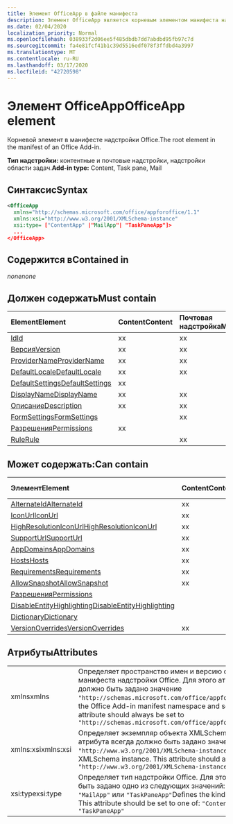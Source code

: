```yaml
---
title: Элемент OfficeApp в файле манифеста
description: Элемент OfficeApp является корневым элементом манифеста надстройки Office.
ms.date: 02/04/2020
localization_priority: Normal
ms.openlocfilehash: 038933f2d06ee5f485dbdb7dd7abdbd95fb97c7d
ms.sourcegitcommit: fa4e81fcf41b1c39d5516edf078f3ffdbd4a3997
ms.translationtype: MT
ms.contentlocale: ru-RU
ms.lasthandoff: 03/17/2020
ms.locfileid: "42720598"
---
```

# <a name="officeapp-element"></a><span data-ttu-id="dd566-103">Элемент OfficeApp</span><span class="sxs-lookup"><span data-stu-id="dd566-103">OfficeApp element</span></span>

<span data-ttu-id="dd566-104">Корневой элемент в манифесте надстройки Office.</span><span class="sxs-lookup"><span data-stu-id="dd566-104">The root element in the manifest of an Office Add-in.</span></span>

<span data-ttu-id="dd566-105">**Тип надстройки:** контентные и почтовые надстройки, надстройки области задач.</span><span class="sxs-lookup"><span data-stu-id="dd566-105">**Add-in type:** Content, Task pane, Mail</span></span>

## <a name="syntax"></a><span data-ttu-id="dd566-106">Синтаксис</span><span class="sxs-lookup"><span data-stu-id="dd566-106">Syntax</span></span>

```XML
<OfficeApp 
  xmlns="http://schemas.microsoft.com/office/appforoffice/1.1" 
  xmlns:xsi="http://www.w3.org/2001/XMLSchema-instance" 
  xsi:type= ["ContentApp" |"MailApp"| "TaskPaneApp"]>
  ...
</OfficeApp>
```

## <a name="contained-in"></a><span data-ttu-id="dd566-107">Содержится в</span><span class="sxs-lookup"><span data-stu-id="dd566-107">Contained in</span></span>

 <span data-ttu-id="dd566-108">_none_</span><span class="sxs-lookup"><span data-stu-id="dd566-108">_none_</span></span>

## <a name="must-contain"></a><span data-ttu-id="dd566-109">Должен содержать</span><span class="sxs-lookup"><span data-stu-id="dd566-109">Must contain</span></span>

|<span data-ttu-id="dd566-110">**Element**</span><span class="sxs-lookup"><span data-stu-id="dd566-110">**Element**</span></span>|<span data-ttu-id="dd566-111">**Content**</span><span class="sxs-lookup"><span data-stu-id="dd566-111">**Content**</span></span>|<span data-ttu-id="dd566-112">**Почтовая надстройка**</span><span class="sxs-lookup"><span data-stu-id="dd566-112">**Mail**</span></span>|<span data-ttu-id="dd566-113">**TaskPane**</span><span class="sxs-lookup"><span data-stu-id="dd566-113">**TaskPane**</span></span>|
|:-----|:-----|:-----|:-----|
|[<span data-ttu-id="dd566-114">Id</span><span class="sxs-lookup"><span data-stu-id="dd566-114">Id</span></span>](id.md)|<span data-ttu-id="dd566-115">x</span><span class="sxs-lookup"><span data-stu-id="dd566-115">x</span></span>|<span data-ttu-id="dd566-116">x</span><span class="sxs-lookup"><span data-stu-id="dd566-116">x</span></span>|<span data-ttu-id="dd566-117">x</span><span class="sxs-lookup"><span data-stu-id="dd566-117">x</span></span>|
|[<span data-ttu-id="dd566-118">Версия</span><span class="sxs-lookup"><span data-stu-id="dd566-118">Version</span></span>](version.md)|<span data-ttu-id="dd566-119">x</span><span class="sxs-lookup"><span data-stu-id="dd566-119">x</span></span>|<span data-ttu-id="dd566-120">x</span><span class="sxs-lookup"><span data-stu-id="dd566-120">x</span></span>|<span data-ttu-id="dd566-121">x</span><span class="sxs-lookup"><span data-stu-id="dd566-121">x</span></span>|
|[<span data-ttu-id="dd566-122">ProviderName</span><span class="sxs-lookup"><span data-stu-id="dd566-122">ProviderName</span></span>](providername.md)|<span data-ttu-id="dd566-123">x</span><span class="sxs-lookup"><span data-stu-id="dd566-123">x</span></span>|<span data-ttu-id="dd566-124">x</span><span class="sxs-lookup"><span data-stu-id="dd566-124">x</span></span>|<span data-ttu-id="dd566-125">x</span><span class="sxs-lookup"><span data-stu-id="dd566-125">x</span></span>|
|[<span data-ttu-id="dd566-126">DefaultLocale</span><span class="sxs-lookup"><span data-stu-id="dd566-126">DefaultLocale</span></span>](defaultlocale.md)|<span data-ttu-id="dd566-127">x</span><span class="sxs-lookup"><span data-stu-id="dd566-127">x</span></span>|<span data-ttu-id="dd566-128">x</span><span class="sxs-lookup"><span data-stu-id="dd566-128">x</span></span>|<span data-ttu-id="dd566-129">x</span><span class="sxs-lookup"><span data-stu-id="dd566-129">x</span></span>|
|[<span data-ttu-id="dd566-130">DefaultSettings</span><span class="sxs-lookup"><span data-stu-id="dd566-130">DefaultSettings</span></span>](defaultsettings.md)|<span data-ttu-id="dd566-131">x</span><span class="sxs-lookup"><span data-stu-id="dd566-131">x</span></span>||<span data-ttu-id="dd566-132">x</span><span class="sxs-lookup"><span data-stu-id="dd566-132">x</span></span>|
|[<span data-ttu-id="dd566-133">DisplayName</span><span class="sxs-lookup"><span data-stu-id="dd566-133">DisplayName</span></span>](displayname.md)|<span data-ttu-id="dd566-134">x</span><span class="sxs-lookup"><span data-stu-id="dd566-134">x</span></span>|<span data-ttu-id="dd566-135">x</span><span class="sxs-lookup"><span data-stu-id="dd566-135">x</span></span>|<span data-ttu-id="dd566-136">x</span><span class="sxs-lookup"><span data-stu-id="dd566-136">x</span></span>|
|[<span data-ttu-id="dd566-137">Описание</span><span class="sxs-lookup"><span data-stu-id="dd566-137">Description</span></span>](description.md)|<span data-ttu-id="dd566-138">x</span><span class="sxs-lookup"><span data-stu-id="dd566-138">x</span></span>|<span data-ttu-id="dd566-139">x</span><span class="sxs-lookup"><span data-stu-id="dd566-139">x</span></span>|<span data-ttu-id="dd566-140">x</span><span class="sxs-lookup"><span data-stu-id="dd566-140">x</span></span>|
|[<span data-ttu-id="dd566-141">FormSettings</span><span class="sxs-lookup"><span data-stu-id="dd566-141">FormSettings</span></span>](formsettings.md)||<span data-ttu-id="dd566-142">x</span><span class="sxs-lookup"><span data-stu-id="dd566-142">x</span></span>||
|[<span data-ttu-id="dd566-143">Разрешения</span><span class="sxs-lookup"><span data-stu-id="dd566-143">Permissions</span></span>](permissions.md)|<span data-ttu-id="dd566-144">x</span><span class="sxs-lookup"><span data-stu-id="dd566-144">x</span></span>||<span data-ttu-id="dd566-145">x</span><span class="sxs-lookup"><span data-stu-id="dd566-145">x</span></span>|
|[<span data-ttu-id="dd566-146">Rule</span><span class="sxs-lookup"><span data-stu-id="dd566-146">Rule</span></span>](rule.md)||<span data-ttu-id="dd566-147">x</span><span class="sxs-lookup"><span data-stu-id="dd566-147">x</span></span>||

## <a name="can-contain"></a><span data-ttu-id="dd566-148">Может содержать:</span><span class="sxs-lookup"><span data-stu-id="dd566-148">Can contain</span></span>

|<span data-ttu-id="dd566-149">**Элемент**</span><span class="sxs-lookup"><span data-stu-id="dd566-149">**Element**</span></span>|<span data-ttu-id="dd566-150">**Content**</span><span class="sxs-lookup"><span data-stu-id="dd566-150">**Content**</span></span>|<span data-ttu-id="dd566-151">**Почтовая надстройка**</span><span class="sxs-lookup"><span data-stu-id="dd566-151">**Mail**</span></span>|<span data-ttu-id="dd566-152">**TaskPane**</span><span class="sxs-lookup"><span data-stu-id="dd566-152">**TaskPane**</span></span>|
|:-----|:-----|:-----|:-----|
|[<span data-ttu-id="dd566-153">AlternateId</span><span class="sxs-lookup"><span data-stu-id="dd566-153">AlternateId</span></span>](alternateid.md)|<span data-ttu-id="dd566-154">x</span><span class="sxs-lookup"><span data-stu-id="dd566-154">x</span></span>|<span data-ttu-id="dd566-155">x</span><span class="sxs-lookup"><span data-stu-id="dd566-155">x</span></span>|<span data-ttu-id="dd566-156">x</span><span class="sxs-lookup"><span data-stu-id="dd566-156">x</span></span>|
|[<span data-ttu-id="dd566-157">IconUrl</span><span class="sxs-lookup"><span data-stu-id="dd566-157">IconUrl</span></span>](iconurl.md)|<span data-ttu-id="dd566-158">x</span><span class="sxs-lookup"><span data-stu-id="dd566-158">x</span></span>|<span data-ttu-id="dd566-159">x</span><span class="sxs-lookup"><span data-stu-id="dd566-159">x</span></span>|<span data-ttu-id="dd566-160">x</span><span class="sxs-lookup"><span data-stu-id="dd566-160">x</span></span>|
|[<span data-ttu-id="dd566-161">HighResolutionIconUrl</span><span class="sxs-lookup"><span data-stu-id="dd566-161">HighResolutionIconUrl</span></span>](highresolutioniconurl.md)|<span data-ttu-id="dd566-162">x</span><span class="sxs-lookup"><span data-stu-id="dd566-162">x</span></span>|<span data-ttu-id="dd566-163">x</span><span class="sxs-lookup"><span data-stu-id="dd566-163">x</span></span>|<span data-ttu-id="dd566-164">x</span><span class="sxs-lookup"><span data-stu-id="dd566-164">x</span></span>|
|[<span data-ttu-id="dd566-165">SupportUrl</span><span class="sxs-lookup"><span data-stu-id="dd566-165">SupportUrl</span></span>](supporturl.md)|<span data-ttu-id="dd566-166">x</span><span class="sxs-lookup"><span data-stu-id="dd566-166">x</span></span>|<span data-ttu-id="dd566-167">x</span><span class="sxs-lookup"><span data-stu-id="dd566-167">x</span></span>|<span data-ttu-id="dd566-168">x</span><span class="sxs-lookup"><span data-stu-id="dd566-168">x</span></span>|
|[<span data-ttu-id="dd566-169">AppDomains</span><span class="sxs-lookup"><span data-stu-id="dd566-169">AppDomains</span></span>](appdomains.md)|<span data-ttu-id="dd566-170">x</span><span class="sxs-lookup"><span data-stu-id="dd566-170">x</span></span>|<span data-ttu-id="dd566-171">x</span><span class="sxs-lookup"><span data-stu-id="dd566-171">x</span></span>|<span data-ttu-id="dd566-172">x</span><span class="sxs-lookup"><span data-stu-id="dd566-172">x</span></span>|
|[<span data-ttu-id="dd566-173">Hosts</span><span class="sxs-lookup"><span data-stu-id="dd566-173">Hosts</span></span>](hosts.md)|<span data-ttu-id="dd566-174">x</span><span class="sxs-lookup"><span data-stu-id="dd566-174">x</span></span>|<span data-ttu-id="dd566-175">x</span><span class="sxs-lookup"><span data-stu-id="dd566-175">x</span></span>|<span data-ttu-id="dd566-176">x</span><span class="sxs-lookup"><span data-stu-id="dd566-176">x</span></span>|
|[<span data-ttu-id="dd566-177">Requirements</span><span class="sxs-lookup"><span data-stu-id="dd566-177">Requirements</span></span>](requirements.md)|<span data-ttu-id="dd566-178">x</span><span class="sxs-lookup"><span data-stu-id="dd566-178">x</span></span>|<span data-ttu-id="dd566-179">x</span><span class="sxs-lookup"><span data-stu-id="dd566-179">x</span></span>|<span data-ttu-id="dd566-180">x</span><span class="sxs-lookup"><span data-stu-id="dd566-180">x</span></span>|
|[<span data-ttu-id="dd566-181">AllowSnapshot</span><span class="sxs-lookup"><span data-stu-id="dd566-181">AllowSnapshot</span></span>](allowsnapshot.md)|<span data-ttu-id="dd566-182">x</span><span class="sxs-lookup"><span data-stu-id="dd566-182">x</span></span>|||
|[<span data-ttu-id="dd566-183">Разрешения</span><span class="sxs-lookup"><span data-stu-id="dd566-183">Permissions</span></span>](permissions.md)||<span data-ttu-id="dd566-184">x</span><span class="sxs-lookup"><span data-stu-id="dd566-184">x</span></span>||
|[<span data-ttu-id="dd566-185">DisableEntityHighlighting</span><span class="sxs-lookup"><span data-stu-id="dd566-185">DisableEntityHighlighting</span></span>](disableentityhighlighting.md)||<span data-ttu-id="dd566-186">x</span><span class="sxs-lookup"><span data-stu-id="dd566-186">x</span></span>||
|[<span data-ttu-id="dd566-187">Dictionary</span><span class="sxs-lookup"><span data-stu-id="dd566-187">Dictionary</span></span>](dictionary.md)|||<span data-ttu-id="dd566-188">x</span><span class="sxs-lookup"><span data-stu-id="dd566-188">x</span></span>|
|[<span data-ttu-id="dd566-189">VersionOverrides</span><span class="sxs-lookup"><span data-stu-id="dd566-189">VersionOverrides</span></span>](versionoverrides.md)|<span data-ttu-id="dd566-190">x</span><span class="sxs-lookup"><span data-stu-id="dd566-190">x</span></span>|<span data-ttu-id="dd566-191">x</span><span class="sxs-lookup"><span data-stu-id="dd566-191">x</span></span>|<span data-ttu-id="dd566-192">x</span><span class="sxs-lookup"><span data-stu-id="dd566-192">x</span></span>|

## <a name="attributes"></a><span data-ttu-id="dd566-193">Атрибуты</span><span class="sxs-lookup"><span data-stu-id="dd566-193">Attributes</span></span>

|||
|:-----|:-----|
|<span data-ttu-id="dd566-194">xmlns</span><span class="sxs-lookup"><span data-stu-id="dd566-194">xmlns</span></span>|<span data-ttu-id="dd566-p101">Определяет пространство имен и версию схемы для манифеста надстройки Office. Для этого атрибута всегда должно быть задано значение `"http://schemas.microsoft.com/office/appforoffice/1.1"`.</span><span class="sxs-lookup"><span data-stu-id="dd566-p101">Defines the Office Add-in manifest namespace and schema version. This attribute should always be set to  `"http://schemas.microsoft.com/office/appforoffice/1.1"`</span></span>|
|<span data-ttu-id="dd566-197">xmlns:xsi</span><span class="sxs-lookup"><span data-stu-id="dd566-197">xmlns:xsi</span></span>|<span data-ttu-id="dd566-p102">Определяет экземпляр объекта XMLSchema. Для этого атрибута всегда должно быть задано значение `"http://www.w3.org/2001/XMLSchema-instance"`.</span><span class="sxs-lookup"><span data-stu-id="dd566-p102">Defines the XMLSchema instance. This attribute should always be set to  `"http://www.w3.org/2001/XMLSchema-instance"`</span></span>|
|<span data-ttu-id="dd566-200">xsi:type</span><span class="sxs-lookup"><span data-stu-id="dd566-200">xsi:type</span></span>|<span data-ttu-id="dd566-p103">Определяет тип надстройки Office. Для этого атрибута должно быть задано одно из следующих значений: `"ContentApp"`, `"MailApp"` или `"TaskPaneApp"`</span><span class="sxs-lookup"><span data-stu-id="dd566-p103">Defines the kind of Office Add-in. This attribute should be set to one of:  `"ContentApp"`,  `"MailApp"`, or  `"TaskPaneApp"`</span></span>|

